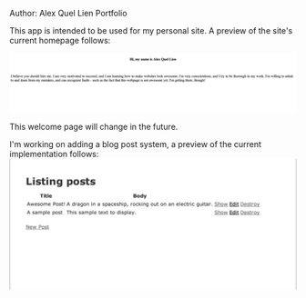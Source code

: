 Author: Alex Quel Lien
Portfolio

This app is intended to be used for my personal site.
A preview of the site's current homepage follows:

![Homepage Screenshot](https://raw.githubusercontent.com/aqlien/portfolio/blog_post/app/assets/images/readme/homepage_screenshot.png)

This welcome page will change in the future.

I'm working on adding a blog post system, a preview of the current implementation follows:
![Blog Screenshot](https://raw.githubusercontent.com/aqlien/portfolio/blog_post/app/assets/images/readme/blog_screenshot.png)
